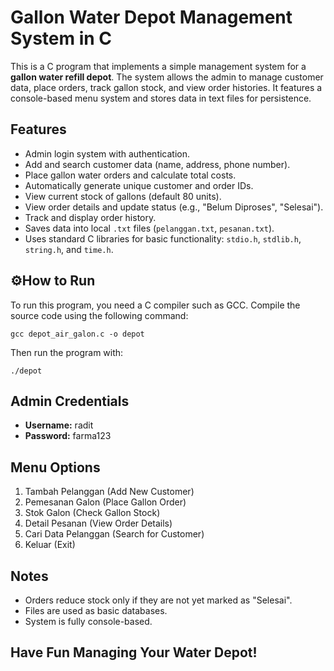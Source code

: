 <h1>Gallon Water Depot Management System in C</h1>

<p>This is a C program that implements a simple management system for a <strong>gallon water refill depot</strong>. The system allows the admin to manage customer data, place orders, track gallon stock, and view order histories. It features a console-based menu system and stores data in text files for persistence.</p>

<h2>Features</h2>
<ul>
  <li>Admin login system with authentication.</li>
  <li>Add and search customer data (name, address, phone number).</li>
  <li>Place gallon water orders and calculate total costs.</li>
  <li>Automatically generate unique customer and order IDs.</li>
  <li>View current stock of gallons (default 80 units).</li>
  <li>View order details and update status (e.g., "Belum Diproses", "Selesai").</li>
  <li>Track and display order history.</li>
  <li>Saves data into local <code>.txt</code> files (<code>pelanggan.txt</code>, <code>pesanan.txt</code>).</li>
  <li>Uses standard C libraries for basic functionality: <code>stdio.h</code>, <code>stdlib.h</code>, <code>string.h</code>, and <code>time.h</code>.</li>
</ul>

<h2>⚙How to Run</h2>
<p>To run this program, you need a C compiler such as GCC. Compile the source code using the following command:</p>

<pre><code>gcc depot_air_galon.c -o depot
</code></pre>

<p>Then run the program with:</p>
<pre><code>./depot
</code></pre>

<h2>Admin Credentials</h2>
<ul>
  <li><strong>Username:</strong> radit</li>
  <li><strong>Password:</strong> farma123</li>
</ul>

<h2>Menu Options</h2>
<ol>
  <li>Tambah Pelanggan (Add New Customer)</li>
  <li>Pemesanan Galon (Place Gallon Order)</li>
  <li>Stok Galon (Check Gallon Stock)</li>
  <li>Detail Pesanan (View Order Details)</li>
  <li>Cari Data Pelanggan (Search for Customer)</li>
  <li>Keluar (Exit)</li>
</ol>

<h2>Notes</h2>
<ul>
  <li>Orders reduce stock only if they are not yet marked as "Selesai".</li>
  <li>Files are used as basic databases.</li>
  <li>System is fully console-based.</li>
</ul>

<h2>Have Fun Managing Your Water Depot!</h2>
